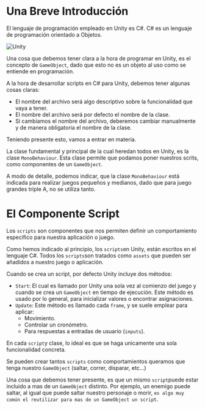 # Una Breve Introducción

El lenguaje de programación empleado en Unity es C#. C# es un lenguaje de programación orientado a Objetos.

![Unity](http://www.mac-torrent-download.net/wp-content/uploads/2015/04/Unity_3D_Pro_icon.jpg)

Una cosa que debemos tener clara a la hora de programar en Unity, es el concepto de `GameObject`, dado que esto no es un objeto al uso como se entiende en programación.

A la hora de desarrollar scripts en C# para Unity, debemos tener algunas cosas claras:
- El nombre del archivo será algo descriptivo sobre la funcionalidad que vaya a tener.
- El nombre del archivo será por defecto el nombre de la clase.
- Si cambiamos el nombre del archivo, deberemos cambiar manualmente y de manera obligatoria el nombre de la clase.

Teniendo presente esto, vamos a entrar en materia.

La clase fundamental y principal de la cual heredan todos en Unity, es la clase `MonoBehaviour`. Esta clase permite que podamos poner nuestros scrits, como componentes de un `GameObject`.

A modo de detalle, podemos indicar, que la clase `MonoBehaviour` está indicada para realizar juegos pequeños y medianos, dado que para juego grandes triple A, no se utiliza tanto.

# El Componente Script

Los `scripts` son componentes que nos permiten definir un comportamiento específico para nuestra aplicación o juego.

Como hemos indicado al principio, los `scripts`en Unity, están escritos en el lenguaje C#. Todos los `scripts`son tratados como `assets` que pueden ser añadidos a nuestro juego o aplicación.

Cuando se crea un script, por defecto Unity incluye dos métodos:
- `Start`: El cual es llamado por Unity una sola vez al comienzo del juego y cuando se crea un `GameObject` en tiempo de ejecución. Este método es usado por lo general, para inicializar valores o encontrar asignaciones.
- `Update`: Este método es llamado cada `frame`, y se suele emplear para aplicar:
  - Movimiento.
  - Controlar un cronómetro.
  - Para respuestas a entradas de usuario (`inputs`).

En cada `script`y clase, lo ideal es que se haga unicamente una sola funcionalidad concreta.

Se pueden crear tantos `scripts` como comportamientos queramos que tenga nuestro `GameObject` (saltar, correr, disparar, etc...)

Una cosa que debemos tener presente, es que un mismo `script`puede estar incluido a mas de un `GameObject` distinto. Por ejemplo, un enemigo puede saltar, al igual que puede saltar nuestro personaje o morir, `es algo muy común el reutilizar para mas de un GameObject un script`.
